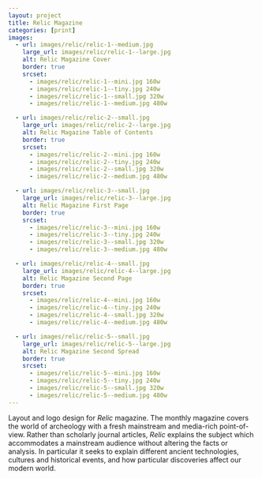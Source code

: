 ```yaml
---
layout: project
title: Relic Magazine
categories: [print]
images:
  - url: images/relic/relic-1--medium.jpg
    large_url: images/relic/relic-1--large.jpg
    alt: Relic Magazine Cover
    border: true
    srcset:
      - images/relic/relic-1--mini.jpg 160w
      - images/relic/relic-1--tiny.jpg 240w
      - images/relic/relic-1--small.jpg 320w
      - images/relic/relic-1--medium.jpg 480w

  - url: images/relic/relic-2--small.jpg
    large_url: images/relic/relic-2--large.jpg
    alt: Relic Magazine Table of Contents
    border: true
    srcset:
      - images/relic/relic-2--mini.jpg 160w
      - images/relic/relic-2--tiny.jpg 240w
      - images/relic/relic-2--small.jpg 320w
      - images/relic/relic-2--medium.jpg 480w

  - url: images/relic/relic-3--small.jpg
    large_url: images/relic/relic-3--large.jpg
    alt: Relic Magazine First Page
    border: true
    srcset:
      - images/relic/relic-3--mini.jpg 160w
      - images/relic/relic-3--tiny.jpg 240w
      - images/relic/relic-3--small.jpg 320w
      - images/relic/relic-3--medium.jpg 480w

  - url: images/relic/relic-4--small.jpg
    large_url: images/relic/relic-4--large.jpg
    alt: Relic Magazine Second Page
    border: true
    srcset:
      - images/relic/relic-4--mini.jpg 160w
      - images/relic/relic-4--tiny.jpg 240w
      - images/relic/relic-4--small.jpg 320w
      - images/relic/relic-4--medium.jpg 480w

  - url: images/relic/relic-5--small.jpg
    large_url: images/relic/relic-5--large.jpg
    alt: Relic Magazine Second Spread
    border: true
    srcset:
      - images/relic/relic-5--mini.jpg 160w
      - images/relic/relic-5--tiny.jpg 240w
      - images/relic/relic-5--small.jpg 320w
      - images/relic/relic-5--medium.jpg 480w
---
```


Layout and logo design for _Relic_ magazine. The monthly magazine covers the world of archeology with a fresh mainstream and media-rich point-of-view. Rather than scholarly journal articles, _Relic_ explains the subject which accommodates a mainstream audience without altering the facts or analysis. In particular it seeks to explain different ancient technologies, cultures and historical events, and how particular discoveries affect our modern world.

